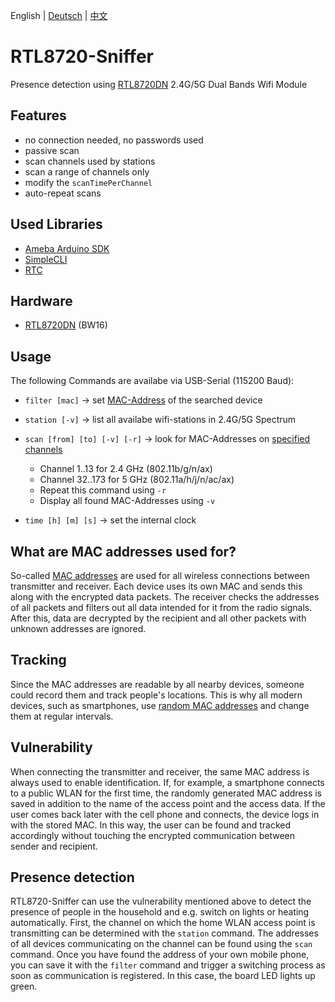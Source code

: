 English | [Deutsch](./README_DE.md) | [中文](./README_CN.md)

# RTL8720-Sniffer
Presence detection using [RTL8720DN](https://www.amebaiot.com/en/amebad-bw16-arduino-getting-started) 2.4G/5G Dual Bands Wifi Module

## Features
* no connection needed, no passwords used
* passive scan
* scan channels used by stations
* scan a range of channels only
* modify the `scanTimePerChannel`
* auto-repeat scans

## Used Libraries
* [Ameba Arduino SDK](https://github.com/ambiot/ambd_arduino)
* [SimpleCLI](https://github.com/SpacehuhnTech/SimpleCLI)
* [RTC](https://github.com/ambiot/ambd_arduino/blob/94b2bae9114552276e61581620aa5e3645e4de36/Arduino_package/hardware/libraries/RTC/examples/RTC/RTC.ino)

## Hardware
* [RTL8720DN](https://www.amebaiot.com/en/amebad-bw16-arduino-getting-started) (BW16)

## Usage
The following Commands are availabe via USB-Serial (115200 Baud):
* `filter [mac]` -> set [MAC-Address](https://kb.wisc.edu/helpdesk/page.php?id=79258) of the searched device 

* `station [-v]` -> list all availabe wifi-stations in 2.4G/5G Spectrum

* `scan [from] [to] [-v] [-r]` -> look for MAC-Addresses on [specified channels](https://en.wikipedia.org/wiki/List_of_WLAN_channels)
  - Channel 1..13    for 2.4 GHz (802.11b/g/n/ax)
  - Channel 32..173  for 5 GHz (802.11a/h/j/n/ac/ax)
  - Repeat this command using `-r`
  - Display all found MAC-Addresses using `-v`
  
* `time [h] [m] [s]` -> set the internal clock

## What are MAC addresses used for?
So-called [MAC addresses](https://kb.wisc.edu/helpdesk/page.php?id=79258) are used for all wireless connections between transmitter and receiver.
Each device uses its own MAC and sends this along with the encrypted data packets.
The receiver checks the addresses of all packets and filters out all data intended for it from the radio signals.
After this, data are decrypted by the recipient and all other packets with unknown addresses are ignored.

## Tracking
Since the MAC addresses are readable by all nearby devices, someone could record them and track people's locations.
This is why all modern devices, such as smartphones, use [random MAC addresses](https://www.extremenetworks.com/extreme-networks-blog/wi-fi-mac-randomization-privacy-and-collateral-damage/ ) and change them at regular intervals.

## Vulnerability
When connecting the transmitter and receiver, the same MAC address is always used to enable identification.
If, for example, a smartphone connects to a public WLAN for the first time, the randomly generated MAC address is saved in addition to the name of the access point and the access data. If the user comes back later with the cell phone and connects, the device logs in with the stored MAC.
In this way, the user can be found and tracked accordingly without touching the encrypted communication between sender and recipient.

## Presence detection
RTL8720-Sniffer can use the vulnerability mentioned above to detect the presence of people in the household and e.g. switch on lights or heating automatically.
First, the channel on which the home WLAN access point is transmitting can be determined with the `station` command.
The addresses of all devices communicating on the channel can be found using the `scan` command.
Once you have found the address of your own mobile phone, you can save it with the `filter` command and trigger a switching process as soon as communication is registered.
In this case, the board LED lights up green.
